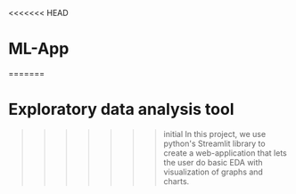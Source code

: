 <<<<<<< HEAD
# ML-App
=======
# Exploratory data analysis tool
>>>>>>> initial
>>>>>>> In this project, we use python's Streamlit library to create a web-application that lets the user do basic EDA with visualization of graphs and charts.
>>>>>>> 
